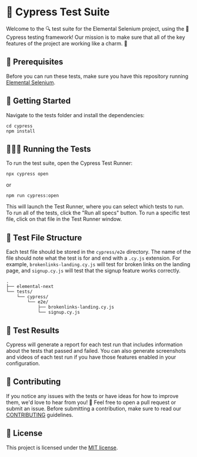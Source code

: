 # 🚀 Cypress Test Suite

Welcome to the 🔍 test suite for the Elemental Selenium project, using the 🌲 Cypress testing framework! Our mission is to make sure that all of the key features of the project are working like a charm. 💪

## 📜 Prerequisites

Before you can run these tests, make sure you have this repository running [Elemental Selenium](./../../README.md).

## 🚀 Getting Started

Navigate to the tests folder and install the dependencies:

```
cd cypress
npm install
```

## 🏃🏽‍♀️ Running the Tests

To run the test suite, open the Cypress Test Runner:

```
npx cypress open
```

or

```
npm run cypress:open
```

This will launch the Test Runner, where you can select which tests to run. To run all of the tests, click the "Run all specs" button. To run a specific test file, click on that file in the Test Runner window.

## 📄 Test File Structure

Each test file should be stored in the `cypress/e2e` directory. The name of the file should note what the test is for and end with a `.cy.js` extension. For example, `brokenlinks-landing.cy.js` will test for broken links on the landing page, and `signup.cy.js` will test that the signup feature works correctly.

```
.
├── elemental-next
└── tests/
    └── cypress/
        └── e2e/
            ├── brokenlinks-landing.cy.js
            └── signup.cy.js

```

## 🎉 Test Results

Cypress will generate a report for each test run that includes information about the tests that passed and failed. You can also generate screenshots and videos of each test run if you have those features enabled in your configuration.

## 🤝 Contributing

If you notice any issues with the tests or have ideas for how to improve them, we'd love to hear from you! 🙌 Feel free to open a pull request or submit an issue. Before submitting a contribution, make sure to read our [CONTRIBUTING](https://github.com/saucelabs/elemental-next/blob/main/CONTRIBUTING.md) guidelines.

## 📜 License

This project is licensed under the [MIT license](https://github.com/saucelabs/elemental-next/blob/main/LICENSE).

